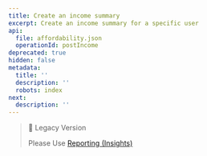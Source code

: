```yaml
---
title: Create an income summary
excerpt: Create an income summary for a specific user
api:
  file: affordability.json
  operationId: postIncome
deprecated: true
hidden: false
metadata:
  title: ''
  description: ''
  robots: index
next:
  description: ''
---
```

> 📘 Legacy Version
> 
> Please Use [Reporting (Insights)](https://api.basiq.io/reference/createreport)